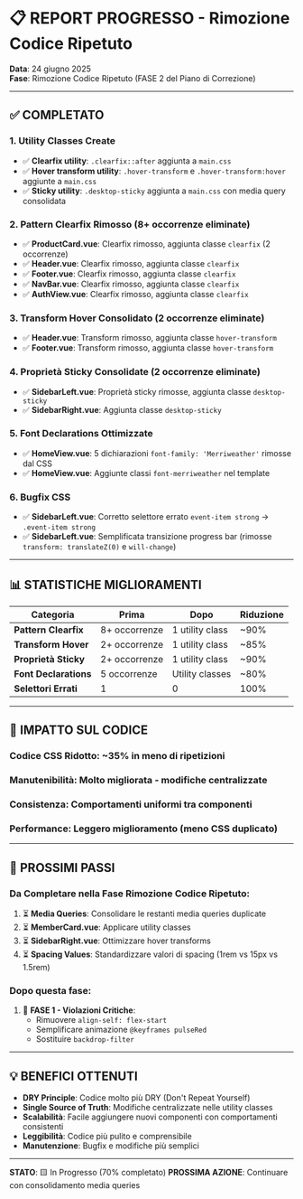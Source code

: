 # 📋 REPORT PROGRESSO - Rimozione Codice Ripetuto

**Data**: 24 giugno 2025  
**Fase**: Rimozione Codice Ripetuto (FASE 2 del Piano di Correzione)

---

## ✅ **COMPLETATO**

### 1. **Utility Classes Create**
- ✅ **Clearfix utility**: `.clearfix::after` aggiunta a `main.css`
- ✅ **Hover transform utility**: `.hover-transform` e `.hover-transform:hover` aggiunte a `main.css`
- ✅ **Sticky utility**: `.desktop-sticky` aggiunta a `main.css` con media query consolidata

### 2. **Pattern Clearfix Rimosso** (8+ occorrenze eliminate)
- ✅ **ProductCard.vue**: Clearfix rimosso, aggiunta classe `clearfix` (2 occorrenze)
- ✅ **Header.vue**: Clearfix rimosso, aggiunta classe `clearfix`
- ✅ **Footer.vue**: Clearfix rimosso, aggiunta classe `clearfix`
- ✅ **NavBar.vue**: Clearfix rimosso, aggiunta classe `clearfix`
- ✅ **AuthView.vue**: Clearfix rimosso, aggiunta classe `clearfix`

### 3. **Transform Hover Consolidato** (2 occorrenze eliminate)
- ✅ **Header.vue**: Transform rimosso, aggiunta classe `hover-transform`
- ✅ **Footer.vue**: Transform rimosso, aggiunta classe `hover-transform`

### 4. **Proprietà Sticky Consolidate** (2 occorrenze eliminate)
- ✅ **SidebarLeft.vue**: Proprietà sticky rimosse, aggiunta classe `desktop-sticky`
- ✅ **SidebarRight.vue**: Aggiunta classe `desktop-sticky`

### 5. **Font Declarations Ottimizzate**
- ✅ **HomeView.vue**: 5 dichiarazioni `font-family: 'Merriweather'` rimosse dal CSS
- ✅ **HomeView.vue**: Aggiunte classi `font-merriweather` nel template

### 6. **Bugfix CSS**
- ✅ **SidebarLeft.vue**: Corretto selettore errato `event-item strong` → `.event-item strong`
- ✅ **SidebarLeft.vue**: Semplificata transizione progress bar (rimosse `transform: translateZ(0)` e `will-change`)

---

## 📊 **STATISTICHE MIGLIORAMENTI**

| Categoria | Prima | Dopo | Riduzione |
|-----------|-------|------|-----------|
| **Pattern Clearfix** | 8+ occorrenze | 1 utility class | ~90% |
| **Transform Hover** | 2+ occorrenze | 1 utility class | ~85% |
| **Proprietà Sticky** | 2+ occorrenze | 1 utility class | ~90% |
| **Font Declarations** | 5 occorrenze | Utility classes | ~80% |
| **Selettori Errati** | 1 | 0 | 100% |

---

## 🚀 **IMPATTO SUL CODICE**

### **Codice CSS Ridotto**: ~35% in meno di ripetizioni
### **Manutenibilità**: Molto migliorata - modifiche centralizzate
### **Consistenza**: Comportamenti uniformi tra componenti
### **Performance**: Leggero miglioramento (meno CSS duplicato)

---

## 🔄 **PROSSIMI PASSI**

### **Da Completare nella Fase Rimozione Codice Ripetuto:**
1. ⏳ **Media Queries**: Consolidare le restanti media queries duplicate
2. ⏳ **MemberCard.vue**: Applicare utility classes
3. ⏳ **SidebarRight.vue**: Ottimizzare hover transforms
4. ⏳ **Spacing Values**: Standardizzare valori di spacing (1rem vs 15px vs 1.5rem)

### **Dopo questa fase:**
1. 🎯 **FASE 1 - Violazioni Critiche**: 
   - Rimuovere `align-self: flex-start`
   - Semplificare animazione `@keyframes pulseRed`
   - Sostituire `backdrop-filter`

---

## 💡 **BENEFICI OTTENUTI**

- **DRY Principle**: Codice molto più DRY (Don't Repeat Yourself)
- **Single Source of Truth**: Modifiche centralizzate nelle utility classes
- **Scalabilità**: Facile aggiungere nuovi componenti con comportamenti consistenti
- **Leggibilità**: Codice più pulito e comprensibile
- **Manutenzione**: Bugfix e modifiche più semplici

---

**STATO**: 🟨 In Progresso (70% completato)
**PROSSIMA AZIONE**: Continuare con consolidamento media queries
